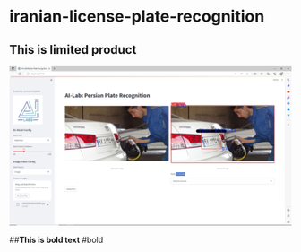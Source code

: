# iranian-license-plate-recognition
## This is limited product
![review of web application](https://github.com/hero-call/iranian-license-plate-recognition/blob/main/Screenshot%20(33).png)

##**This is bold text**    #bold
